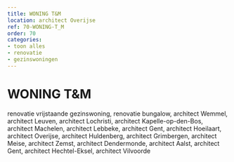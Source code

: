 ```yaml
---
title: WONING T&M
location: architect Overijse
ref: 70-WONING-T_M
order: 70
categories:
- toon alles
- renovatie
- gezinswoningen
---
```

# WONING T&M

renovatie vrijstaande gezinswoning, renovatie bungalow, 
architect Wemmel, architect Leuven, architect Lochristi, architect Kapelle-op-den-Bos, architect Machelen, architect Lebbeke, architect Gent, architect Hoeilaart, architect Overijse, architect Huldenberg, architect Grimbergen, architect Meise, architect Zemst, architect Dendermonde, architect Aalst, architect Gent, architect Hechtel-Eksel, architect Vilvoorde